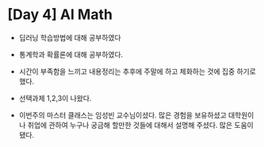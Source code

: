 # [Day 4] AI Math

- 딥러닝 학습방법에 대해 공부하였다

- 통계학과 확률론에 대해 공부하였다.

- 시간이 부족함을 느끼고 내용정리는 추후에 주말에 하고 체화하는 것에 집중 하기로 했다.

- 선택과제 1,2,3이 나왔다.

- 이번주의 마스터 클래스는 임성빈 교수님이셨다. 많은 경험을 보유하셨고 대학원이나 취업에 관하여 누구나 궁금해 할만한 것들에 대해서 설명해 주셨다. 많은 도움이 됐다.